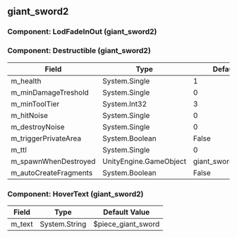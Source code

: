 ## giant_sword2

### Component: LodFadeInOut (giant_sword2)

### Component: Destructible (giant_sword2)

|Field|Type|Default Value|
|---|---|---|
|m_health|System.Single|1|
|m_minDamageTreshold|System.Single|0|
|m_minToolTier|System.Int32|3|
|m_hitNoise|System.Single|0|
|m_destroyNoise|System.Single|0|
|m_triggerPrivateArea|System.Boolean|False|
|m_ttl|System.Single|0|
|m_spawnWhenDestroyed|UnityEngine.GameObject|giant_sword2_destruction|
|m_autoCreateFragments|System.Boolean|False|

### Component: HoverText (giant_sword2)

|Field|Type|Default Value|
|---|---|---|
|m_text|System.String|$piece_giant_sword|

